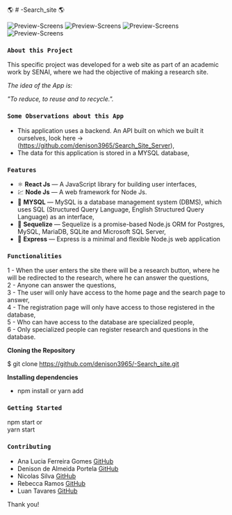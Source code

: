 🌎 # -Search_site 🌎


![Preview-Screens](https://github.com/denison3965/-Search_site/blob/main/frontend/imgREADME.png)
![Preview-Screens](https://github.com/denison3965/-Search_site/blob/main/frontend/pesquisas.png)
![Preview-Screens](https://github.com/denison3965/-Search_site/blob/main/frontend/login.png)
![Preview-Screens](https://github.com/denison3965/-Search_site/blob/main/frontend/forms.png)

### `About this Project`
This specific project was developed for a web site as part of an academic work by SENAI, where we had the objective of making a research site. <br>

*The idea of the App is:* 

_"To reduce, to reuse and to recycle."._ <br>

### `Some Observations about this App`
- This application uses a backend. An API built on which we built it ourselves, look here -> (https://github.com/denison3965/Search_Site_Server), <br>
- The data for this application is stored in a MYSQL database, <br>

### `Features` <br>
- ⚛️ **React Js** — A JavaScript library for building user interfaces, <br>
- 💹 **Node Js** — A web framework for Node Js. <br>
- 💽 **MYSQL** — MySQL is a database management system (DBMS), which uses SQL (Structured Query Language, English Structured Query Language) as an interface, <br>
- 🔗 **Sequelize** —  Sequelize is a promise-based Node.js ORM for Postgres, MySQL, MariaDB, SQLite and Microsoft SQL Server, <br>
- 🔗 **Express** — Express is a minimal and flexible Node.js web application

### `Functionalities`
1 - When the user enters the site there will be a research button, where he will be redirected to the research, where he can answer the questions, <br>
2 - Anyone can answer the questions, <br>
3 - The user will only have access to the home page and the search page to answer, <br>
4 - The registration page will only have access to those registered in the database, <br>
5 - Who can have access to the database are specialized people, <br>
6 - Only specialized people can register research and questions in the database. <br>

**Cloning the Repository** <br>

$ git clone https://github.com/denison3965/-Search_site.git <br>


**Installing dependencies** 

- npm install or yarn add <br> 
 
### `Getting Started`

 npm start or <br>
 yarn start <br>

### `Contributing` <br>

- Ana Lucia Ferreira Gomes [GitHub](https://github.com/Ana204) <br> 
- Denison de Almeida Portela [GitHub](https://github.com/denison3965) <br>
- Nicolas Silva [GitHub](https://github.com/nicoringa) <br>
- Rebecca Ramos [GitHub](https://github.com/ramos-r) <br>
- Luan Tavares [GitHub](https://github.com/LuanTavares13) 


Thank you!

